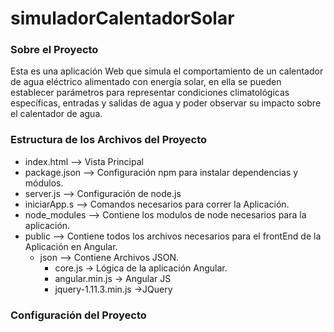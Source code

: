 # simuladorCalentadorSolar


### Sobre el Proyecto
Esta es una aplicación Web que simula el comportamiento de un calentador de agua eléctrico alimentado con energía solar, en ella se pueden establecer parámetros para representar condiciones climatológicas específicas, entradas y salidas de agua y poder observar su impacto sobre el calentador de agua.


### Estructura de los Archivos del Proyecto
- index.html    		--> Vista Principal
- package.json  		--> Configuración npm para instalar dependencias y módulos.
- server.js     		--> Configuración de node.js
- iniciarApp.s			--> Comandos necesarios para correr la Aplicación.
- node_modules			--> Contiene los modulos de node necesarios para la aplicación.
- public        		--> Contiene todos los archivos necesarios para el frontEnd de la Aplicación en Angular.
	- json 			--> Contiene Archivos JSON.
		- core.js    	-> Lógica de la aplicación Angular.
    	- angular.min.js	-> Angular JS
    	- jquery-1.11.3.min.js 	->JQuery


### Configuración del Proyecto
